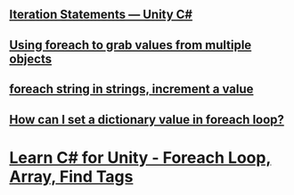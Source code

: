 


[Iteration Statements — Unity C#](https://imran-momin.medium.com/iteration-statements-unity-c-1a789f683288)
---

[Using foreach to grab values from multiple objects](https://answers.unity.com/questions/552707/using-foreach-to-grab-values-from-multiple-objects.html)
---

[foreach string in strings, increment a value](https://answers.unity.com/questions/573440/foreach-string-in-strings-increment-a-value.html)
------

[How can I set a dictionary value in foreach loop?](https://answers.unity.com/questions/1747556/how-can-i-set-a-dictionary-value-in-foreach-loop.html)
---

# [Learn C# for Unity - Foreach Loop, Array, Find Tags](https://www.youtube.com/watch?v=NUYnHrfWenw)





















